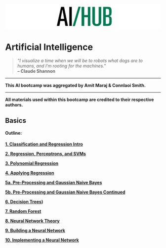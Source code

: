 <img style="width:auto" src="https://github.com/dc-aihub/dc-aihub.github.io/blob/master/img/ai-logo-transparent-banner.png?raw=true" alt="DC Logo"/>

# Artificial Intelligence
<blockquote><i>"I visualize a time when we will be to robots what dogs are to humans, and I’m rooting for the machines."</i> <br/> <strong>– Claude Shannon</blockquote>

<hr/>

<span>This AI bootcamp was aggregated by Amit Maraj & Connlaoi Smith.</span>

<hr/>

<span><b>All materials used within this bootcamp are credited to their respective authors.</b></span>

## Basics

#### Outline:

[1. Classification and Regression Intro](https://github.com/dc-aihub/artificial-intelligence/blob/master/basics/Lesson-01/Lesson1-Classification-and-Regression-Intro.ipynb)

[2. Regression, Perceptrons, and SVMs](https://github.com/dc-aihub/artificial-intelligence/blob/master/basics/Lesson-02/Lesson2-Perceptrons-Logistic-SVM.ipynb)

[3. Polynomial Regression](https://github.com/dc-aihub/artificial-intelligence/blob/master/basics/Lesson-03/Lesson3-Polynomial-Regression.ipynb)

[4. Applying Regression](https://github.com/dc-aihub/artificial-intelligence/blob/master/basics/Lesson-04/Lesson4-Practically-Applying-Regression.ipynb)

[5a. Pre-Processing and Gaussian Naive Bayes](https://github.com/dc-aihub/artificial-intelligence/blob/master/basics/Lesson-05/Lesson5a-GNB-and-Pre-Processing.ipynb)

[5b. Pre-Processing and Gaussian Naive Bayes Continued](https://github.com/dc-aihub/artificial-intelligence/blob/master/basics/Lesson-05/Lesson5b-GNB-and-Pre-Processing-Continued.ipynb)

[6. Decision Trees](https://github.com/dc-aihub/artificial-intelligence/blob/master/basics/Lesson-06/Lesson6-Decision-Trees.ipynb))

[7. Random Forest](https://github.com/dc-aihub/artificial-intelligence/blob/master/basics/Lesson-07/Lesson7-Random-Forest.ipynb)

[8. Neural Network Theory](https://github.com/dc-aihub/artificial-intelligence/blob/master/basics/Lesson-08/Lesson8-Theory-of-Neural-Networks.ipynb)

[9. Building a Neural Network](https://github.com/dc-aihub/artificial-intelligence/blob/master/basics/Lesson-09/Lesson9-Neural-Network-from-Scratch.ipynb)

[10. Implementing a Neural Network](https://github.com/dc-aihub/artificial-intelligence/blob/master/basics/Lesson-10/Lesson10-Neural-Network-from-Scratch.ipynb)
